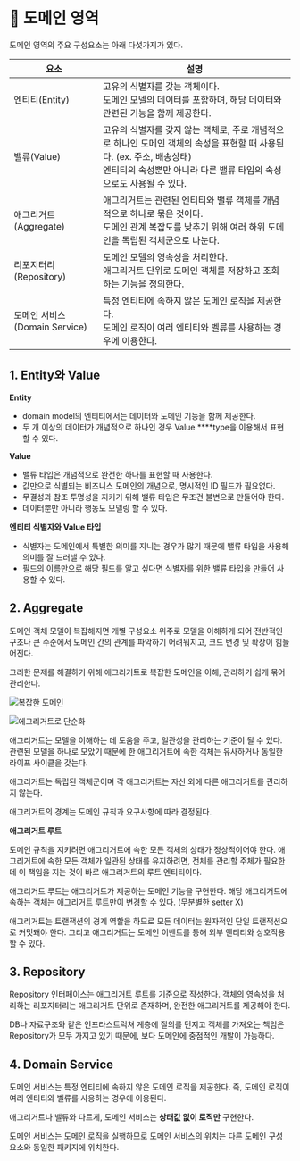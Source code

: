 # 🌻 도메인 영역

도메인 영역의 주요 구성요소는 아래 다섯가지가 있다.

| 요소 | 설명 |
| --- | --- |
| 엔티티(Entity) | 고유의 식별자를 갖는 객체이다.<br>도메인 모델의 데이터를 포함하며, 해당 데이터와 관련된 기능을 함께 제공한다. |
| 밸류(Value) | 고유의 식별자를 갖지 않는 객체로, 주로 개념적으로 하나인 도메인 객체의 속성을 표현할 때 사용된다. (ex. 주소, 배송상태)<br>엔티티의 속성뿐만 아니라 다른 밸류 타입의 속성으로도 사용될 수 있다. |
| 애그리거트(Aggregate) | 애그리거트는 관련된 엔티티와 밸류 객체를 개념적으로 하나로 묶은 것이다.<br>도메인 관계 복잡도를 낮추기 위해 여러 하위 도메인을 독립된 객체군으로 나눈다. |
| 리포지터리(Repository) | 도메인 모델의 영속성을 처리한다.<br>애그리거트 단위로 도메인 객체를 저장하고 조회하는 기능을 정의한다. |
| 도메인 서비스(Domain Service) | 특정 엔티티에 속하지 않은 도메인 로직을 제공한다.<br>도메인 로직이 여러 엔티티와 벨류를 사용하는 경우에 이용한다. |

## 1. Entity와 Value

**Entity**

- domain model의 엔티티에서는 데이터와 도메인 기능을 함께 제공한다.
- 두 개 이상의 데이터가 개념적으로 하나인 경우 Value ****type을 이용해서 표현할 수 있다.

**Value**

- 밸류 타입은 개념적으로 완전한 하나를 표현할 때 사용한다.
- 값만으로 식별되는 비즈니스 도메인의 개념으로, 명시적인 ID 필드가 필요없다.
- 무결성과 참조 투명성을 지키기 위해 밸류 타입은 무조건 불변으로 만들어야 한다.
- 데이터뿐만 아니라 행동도 모델링 할 수 있다.

****엔티티 식별자와 Value 타입****

- 식별자는 도메인에서 특별한 의미를 지니는 경우가 많기 때문에 밸류 타입을 사용해 의미를 잘 드러낼 수 있다.
- 필드의 이름만으로 해당 필드를 알고 싶다면 식별자를 위한 밸류 타입을 만들어 사용할 수 있다.

## 2. Aggregate

도메인 객체 모델이 복잡해지면 개별 구성요소 위주로 모델을 이해하게 되어 전반적인 구조나 큰 수준에서 도메인 간의 관계를 파악하기 어려워지고, 코드 변경 및 확장이 힘들어진다.

그러한 문제를 해결하기 위해 애그리거트로 복잡한 도메인을 이해, 관리하기 쉽게 묶어 관리한다.

![복잡한 도메인](https://s3-us-west-2.amazonaws.com/secure.notion-static.com/c382ecb6-d38a-4de7-826f-96a2325412f4/Untitled.png)

![에그리거트로 단순화](https://s3-us-west-2.amazonaws.com/secure.notion-static.com/d16be9e7-1e89-482f-8671-307cb749d2ed/Untitled.png)

애그리거트는 모델을 이해하는 데 도움을 주고, 일관성을 관리하는 기준이 될 수 있다. 관련된 모델을 하나로 모았기 때문에 한 애그리거트에 속한 객체는 유사하거나 동일한 라이프 사이클을 갖는다.

애그리거트는 독립된 객체군이며 각 애그리거트는 자신 외에 다른 애그리거트를 관리하지 않는다.

애그리거트의 경계는 도메인 규칙과 요구사항에 따라 결정된다.

**애그리거트 루트**

도메인 규칙을 지키려면 애그리거트에 속한 모든 객체의 상태가 정상적이어야 한다. 애그리거트에 속한 모든 객체가 일관된 상태를 유지하려면, 전체를 관리할 주체가 필요한데 이 책임을 지는 것이 바로 애그리거트의 루트 엔티티이다.

애그리거트 루트는 애그리거트가 제공하는 도메인 기능을 구현한다. 해당 애그리거트에 속하는 객체는 애그리거트 루트만이 변경할 수 있다. (무분별한 setter X)

애그리거트는 트랜잭션의 경계 역할을 하므로 모든 데이터는 원자적인 단일 트랜잭션으로 커밋돼야 한다. 그리고 애그리거트는 도메인 이벤트를 통해 외부 엔티티와 상호작용할 수 있다.

## 3. Repository

 Repository 인터페이스는 애그리거트 루트를 기준으로 작성한다. 객체의 영속성을 처리하는 리포지터리는 애그리거트 단위로 존재하며, 완전한 애그리거트를 제공해야 한다.

DB나 자료구조와 같은 인프라스트럭쳐 계층에 질의를 던지고 객체를 가져오는 책임은 Repository가 모두 가지고 있기 때문에, 보다 도메인에 중점적인 개발이 가능하다.

## 4. Domain Service

도메인 서비스는 특정 엔티티에 속하지 않은 도메인 로직을 제공한다.
즉, 도메인 로직이 여러 엔티티와 벨류를 사용하는 경우에 이용된다.

애그리거트나 밸류와 다르게, 도메인 서비스는 **상태값 없이 로직만** 구현한다.

도메인 서비스는 도메인 로직을 실행하므로 도메인 서비스의 위치는 다른 도메인 구성 요소와 동일한 패키지에 위치한다.